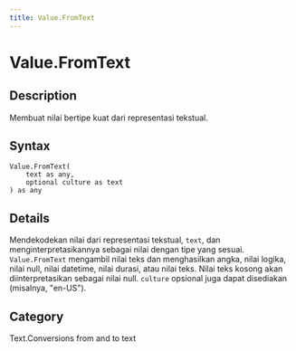 ```yaml
---
title: Value.FromText
---
```


# Value.FromText


## Description

Membuat nilai bertipe kuat dari representasi tekstual.


## Syntax

```powerquery
Value.FromText(
    text as any,
    optional culture as text
) as any
```


## Details

Mendekodekan nilai dari representasi tekstual, <code>text</code>, dan menginterpretasikannya sebagai nilai dengan tipe yang sesuai.    <code>Value.FromText</code> mengambil nilai teks dan menghasilkan angka, nilai logika, nilai null, nilai datetime, nilai durasi, atau nilai teks. Nilai teks kosong akan diinterpretasikan sebagai nilai null.    <code>culture</code> opsional juga dapat disediakan (misalnya, "en-US").



## Category
Text.Conversions from and to text
